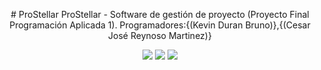 <div id="header" align="center">
  <p style="font-family; monospace">
      # ProStellar
      ProStellar - Software de gestión de proyecto 
      (Proyecto Final Programación Aplicada 1).
      Programadores:{(Kevin Duran Bruno)},{(Cesar José Reynoso Martinez)}
  </p>

</div>


<div align="center">
  <img src="https://user-images.githubusercontent.com/122837710/228116149-1a17f60b-946a-4930-81ec-286dc1b15056.png"/>
  <img src="https://user-images.githubusercontent.com/122837710/228116233-4b9dc6ca-e0d5-4293-8db8-3f205c2448fd.png"/>
  <img src="https://i.postimg.cc/yNZVHc3V/Login.png"/>
 
  
</div>




